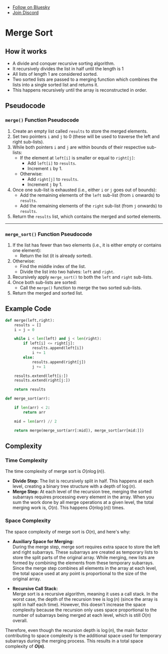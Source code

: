 - [Follow on Bluesky](https://bsky.app/profile/leonlonsdale.dev)
- [Join Discord](https://discord.gg/dhrdFh98UA)

# Merge Sort

## How it works

- A divide and conquer recursive sorting algorithm.
- It recursively divides the list in half until the length is 1
- All lists of length 1 are considered sorted.
- Two sorted lists are passed to a merging function which combines the lists into a single sorted list and returns it.
- This happens recursively until the array is reconstructed in order.

## Pseudocode

### `merge()` Function Pseudocode

1. Create an empty list called `results` to store the merged elements.
2. Set two pointers `i` and `j` to 0 (these will be used to traverse the left and right sub-lists).
3. While both pointers `i` and `j` are within bounds of their respective sub-lists:
   - If the element at `left[i]` is smaller or equal to `right[j]`:
     - Add `left[i]` to `results`.
     - Increment `i` by 1.
   - Otherwise:
     - Add `right[j]` to `results`.
     - Increment `j` by 1.
4. Once one sub-list is exhausted (i.e., either `i` or `j` goes out of bounds):
   - Add the remaining elements of the `left` sub-list (from `i` onwards) to `results`.
   - Add the remaining elements of the `right` sub-list (from `j` onwards) to `results`.
5. Return the `results` list, which contains the merged and sorted elements.

---

### `merge_sort()` Function Pseudocode

1. If the list has fewer than two elements (i.e., it is either empty or contains one element):
   - Return the list (it is already sorted).
2. Otherwise:
   - Find the middle index of the list.
   - Divide the list into two halves: `left` and `right`.
3. Recursively apply `merge_sort()` to both the `left` and `right` sub-lists.
4. Once both sub-lists are sorted:
   - Call the `merge()` function to merge the two sorted sub-lists.
5. Return the merged and sorted list.

## Example Code

```python
def merge(left,right):
	results = []
	i = j = 0

	while i < len(left) and j < len(right):
		if left[i] <= right[j]:
			results.append(left[i])
			i += 1
		else:
			results.append(right[j])
			j += 1

	results.extend(left[i:])
	results.extend(right[j:])

	return results

def merge_sort(arr):

	if len(arr) < 2:
		return arr

	mid = len(arr) // 2

	return merge(merge_sort(arr[:mid]), merge_sort[arr[mid:]])
```

## Complexity

### Time Complexity

The time complexity of merge sort is $O(n \log(n))$.

- **Divide Step:** The list is recursively split in half. This happens at each level, creating a binary tree structure with a depth of $\log(n)$.
- **Merge Step:** At each level of the recursion tree, merging the sorted subarrays requires processing every element in the array. When you sum the work done by all merge operations at a given level, the total merging work is, $O(n)$. This happens $O(n \log(n))$ times.

### Space Complexity

The space complexity of merge sort is $O(n)$, and here's why:

- **Auxiliary Space for Merging:**  
  During the merge step, merge sort requires extra space to store the left and right subarrays. These subarrays are created as temporary lists to store the split parts of the original array. While merging, new lists are formed by combining the elements from these temporary subarrays.  
  Since the merge step combines all elements in the array at each level, the total space used at any point is proportional to the size of the original array.

- **Recursive Call Stack:**  
  Merge sort is a recursive algorithm, meaning it uses a call stack. In the worst case, the depth of the recursion tree is $\log(n)$ (since the array is split in half each time). However, this doesn't increase the space complexity because the recursion only uses space proportional to the number of subarrays being merged at each level, which is still $O(n)$ overall.

Therefore, even though the recursion depth is $\log(n)$, the main factor contributing to space complexity is the additional space used for temporary subarrays during the merging process. This results in a total space complexity of **$O(n)$**.
